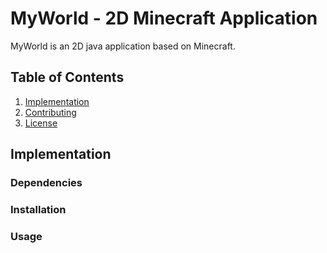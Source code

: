 # MyWorld - 2D Minecraft Application

MyWorld is an 2D java application based on Minecraft.

## Table of Contents

1. [Implementation](#implementation)
1. [Contributing](#contributing)
1. [License](#license)

## Implementation

### Dependencies

### Installation

### Usage
